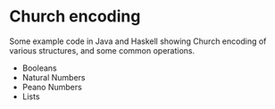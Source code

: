 # Church encoding

Some example code in Java and Haskell showing Church encoding of various structures, and some common operations.

- Booleans
- Natural Numbers
- Peano Numbers
- Lists


